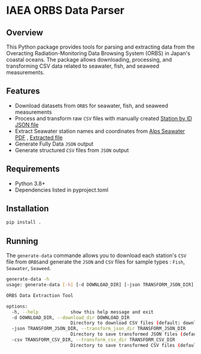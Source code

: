 # IAEA ORBS Data Parser

## Overview

This Python package provides tools for parsing and extracting data from the Overacting Radiation-Monitoring Data Browsing System (ORBS) in Japan's coastal oceans.
The package allows downloading, processing, and transforming CSV data related to seawater, fish, and seaweed measurements.

## Features

- Download datasets from `ORBS` for seawater, fish, and seaweed measurements
- Process and transform raw `CSV` files with manually created [Station by ID JSON file](stations/station_by_id.json)
- Extract Seawater station names and coordinates from [Alps Seawater PDF](stations/R6zahyo.pdf) , [Extracted file](stations/station_points.csv)
- Generate Fully Data `JSON` output
- Generate structured `CSV` files from `JSON` output

## Requirements

- Python 3.8+
- Dependencies listed in pyproject.toml

## Installation

```sh
pip install .
```

## Running

The `generate-data` commande allows you to download each station's `CSV` file from `ORBS`and generate the `JSON`  and `CSV` files for sample types : `Fish`, `Seawater`, `Seaweed`.

```sh
generate-data -h
usage: generate-data [-h] [-d DOWNLOAD_DIR] [-json TRANSFORM_JSON_DIR] [-csv TRANSFORM_CSV_DIR]

ORBS Data Extraction Tool

options:
  -h, --help            show this help message and exit
  -d DOWNLOAD_DIR, --download_dir DOWNLOAD_DIR
                        Directory to download CSV files (default: downloaded_CSVs)
  -json TRANSFORM_JSON_DIR, --transform_json_dir TRANSFORM_JSON_DIR
                        Directory to save transformed JSON files (default: stations/transformed/json)
  -csv TRANSFORM_CSV_DIR, --transform_csv_dir TRANSFORM_CSV_DIR
                        Directory to save transformed CSV files (default: stations/transformed/csv)
```
